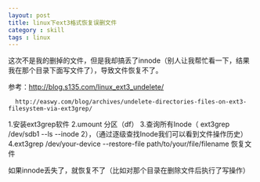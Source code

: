 ```yaml
---
layout: post
title: linux下ext3格式恢复误删文件
category : skill
tags : linux
---
```


这次不是我的删掉的文件，但是我却搞丢了innode（别人让我帮忙看一下，结果我在那个目录下面写文件了），导致文件恢复不了。

参考：http://blog.s135.com/linux_ext3_undelete/


      http://easwy.com/blog/archives/undelete-directories-files-on-ext3-filesystem-via-ext3grep/

	  
1.安装ext3grep软件
2.umount 分区（df）
3.查询所有Inode（ ext3grep /dev/sdb1 --ls --inode 2），（通过逐级查找Inode我们可以看到文件操作历史）
4.ext3grep /dev/your-device --restore-file path/to/your/file/filename 恢复文件

如果innode丢失了，就恢复不了（比如对那个目录在删除文件后执行了写操作）
